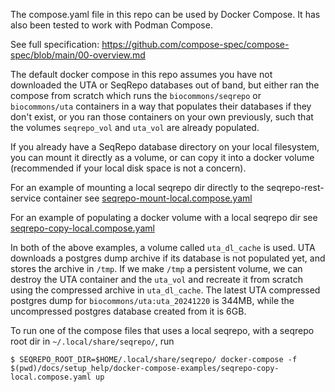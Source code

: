 The compose.yaml file in this repo can be used by Docker Compose. It has also been tested to work with Podman Compose.

See full specification:
https://github.com/compose-spec/compose-spec/blob/main/00-overview.md


The default docker compose in this repo assumes you have not downloaded the UTA or SeqRepo databases out of band, but either ran the compose from scratch which runs the `biocommons/seqrepo` or `biocommons/uta` containers in a way that populates their databases if they don't exist, or you ran those containers on your own previously, such that the volumes `seqrepo_vol` and `uta_vol` are already populated.

If you already have a SeqRepo database directory on your local filesystem, you can mount it directly as a volume, or can copy it into a docker volume (recommended if your local disk space is not a concern).


For an example  of mounting a local seqrepo dir directly to the seqrepo-rest-service container see [seqrepo-mount-local.compose.yaml](./docker-compose-examples/seqrepo-mount-local.compose.yaml)


For an example  of populating a docker volume with a local seqrepo dir see [seqrepo-copy-local.compose.yaml](./docker-compose-examples/seqrepo-copy-local.compose.yaml)


In both of the above examples, a volume called `uta_dl_cache` is used. UTA downloads a postgres dump archive if its database is not populated yet, and stores the archive in `/tmp`. If we make `/tmp` a persistent volume, we can destroy the UTA container and the `uta_vol` and recreate it from scratch using the compressed archive in `uta_dl_cache`. The latest UTA compressed postgres dump for `biocommons/uta:uta_20241220` is 344MB, while the uncompressed postgres database created from it is 6GB.

To run one of the compose files that uses a local seqrepo, with a seqrepo root dir in `~/.local/share/seqrepo/`, run

```
$ SEQREPO_ROOT_DIR=$HOME/.local/share/seqrepo/ docker-compose -f $(pwd)/docs/setup_help/docker-compose-examples/seqrepo-copy-local.compose.yaml up
```

